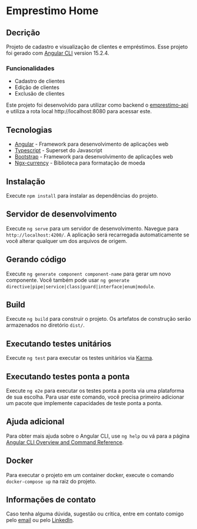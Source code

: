 # Emprestimo Home

## Decrição

Projeto de cadastro e visualização de clientes e empréstimos.
Esse projeto foi gerado com [Angular CLI](https://github.com/angular/angular-cli) version 15.2.4.<br>

### Funcionalidades

- Cadastro de clientes
- Edição de clientes
- Exclusão de clientes

Este projeto foi desenvolvido para utilizar como backend o 
[emprestimo-api](https://github.com/andersonhsporto/emprestimo-api) 
e utiliza a rota local http://localhost:8080 para acessar este.


## Tecnologias

- [Angular](https://angular.io/) - Framework para desenvolvimento de aplicações web
- [Typescript](https://www.typescriptlang.org/) - Superset do Javascript
- [Bootstrap](https://getbootstrap.com/) - Framework para desenvolvimento de aplicações web
- [Ngx-currency](https://www.npmjs.com/package/ngx-currency) - Biblioteca para formatação de moeda

## Instalação

Execute `npm install` para instalar as dependências do projeto.

## Servidor de desenvolvimento

Execute `ng serve` para um servidor de desenvolvimento. Navegue para `http://localhost:4200/`. A aplicação será recarregada automaticamente se você alterar qualquer um dos arquivos de origem.

## Gerando código

Execute `ng generate component component-name` para gerar um novo componente. Você também pode usar `ng generate directive|pipe|service|class|guard|interface|enum|module`.

## Build

Execute `ng build` para construir o projeto. Os artefatos de construção serão armazenados no diretório `dist/`.

## Executando testes unitários

Execute `ng test` para executar os testes unitários via [Karma](https://karma-runner.github.io).

## Executando testes ponta a ponta

Execute `ng e2e` para executar os testes ponta a ponta via uma plataforma de sua escolha. Para usar este comando, você precisa primeiro adicionar um pacote que implemente capacidades de teste ponta a ponta.

## Ajuda adicional

Para obter mais ajuda sobre o Angular CLI, use `ng help` ou vá para a página [Angular CLI Overview and Command Reference](https://angular.io/cli).

## Docker

Para executar o projeto em um container docker, execute o comando `docker-compose up` na raiz do projeto.

## Informações de contato

Caso tenha alguma dúvida, sugestão ou crítica, entre em contato comigo pelo [email](mailto:anderson.higo2@gmail.com)
ou pelo [LinkedIn](https://www.linkedin.com/in/andersonhsporto/).
